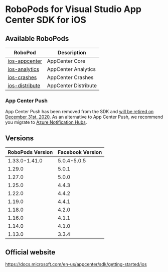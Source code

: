 # RoboPods for Visual Studio App Center SDK for iOS

## Available RoboPods

| RoboPod                           | Description                               |
|-----------------------------------|-------------------------------------------|
| [ios-appcenter](ios-core/)        | AppCenter Core                            |
| [ios-analytics](ios-analytics/)   | AppCenter Analytics                       |
| [ios-crashes](ios-crashes/)       | AppCenter Crashes                         |
| [ios-distribute](ios-distribute/) | AppCenter Distribute                      |

### App Center Push
App Center Push has been removed from the SDK and [will be retired on December 31st, 2020](https://devblogs.microsoft.com/appcenter/migrating-off-app-center-push/).
As an alternative to App Center Push, we recommend you migrate to [Azure Notification Hubs](../azure/ios-notification-hubs).

## Versions

| RoboPods Version | Facebook Version |
|------------------|------------------|
| 1.33.0-1.41.0    | 5.0.4-5.0.5      |
| 1.29.0           | 5.0.1            |
| 1.27.0           | 5.0.0            |
| 1.25.0           | 4.4.3            |
| 1.22.0           | 4.4.2            |
| 1.19.0           | 4.4.1            |
| 1.18.0           | 4.2.0            |
| 1.16.0           | 4.1.1            |
| 1.14.0           | 4.1.0            |
| 1.13.0           | 3.3.4            |

## Official website

https://docs.microsoft.com/en-us/appcenter/sdk/getting-started/ios
